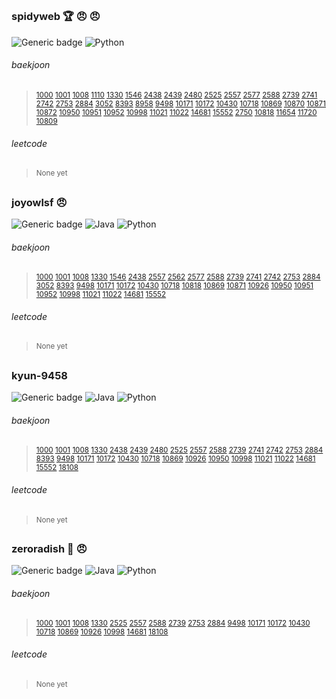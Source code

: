 

##

### spidyweb :trophy: :angry: :angry:
![Generic badge](https://img.shields.io/badge/completed-43-brightgreen.svg?style=flat-square)
![Python](https://img.shields.io/badge/python-43-3670A0?style=flat-square&logo=python&logoColor=ffdd54)

###### baekjoon 

> <sub>[1000](https://www.acmicpc.net/problem/1000)
[1001](https://www.acmicpc.net/problem/1001)
[1008](https://www.acmicpc.net/problem/1008)
[1110](https://www.acmicpc.net/problem/1110)
[1330](https://www.acmicpc.net/problem/1330)
[1546](https://www.acmicpc.net/problem/1546)
[2438](https://www.acmicpc.net/problem/2438)
[2439](https://www.acmicpc.net/problem/2439)
[2480](https://www.acmicpc.net/problem/2480)
[2525](https://www.acmicpc.net/problem/2525)
[2557](https://www.acmicpc.net/problem/2557)
[2577](https://www.acmicpc.net/problem/2577)
[2588](https://www.acmicpc.net/problem/2588)
[2739](https://www.acmicpc.net/problem/2739)
[2741](https://www.acmicpc.net/problem/2741)
[2742](https://www.acmicpc.net/problem/2742)
[2753](https://www.acmicpc.net/problem/2753)
[2884](https://www.acmicpc.net/problem/2884)
[3052](https://www.acmicpc.net/problem/3052)
[8393](https://www.acmicpc.net/problem/8393)
[8958](https://www.acmicpc.net/problem/8958)
[9498](https://www.acmicpc.net/problem/9498)
[10171](https://www.acmicpc.net/problem/10171)
[10172](https://www.acmicpc.net/problem/10172)
[10430](https://www.acmicpc.net/problem/10430)
[10718](https://www.acmicpc.net/problem/10718)
[10869](https://www.acmicpc.net/problem/10869)
[10870](https://www.acmicpc.net/problem/10870)
[10871](https://www.acmicpc.net/problem/10871)
[10872](https://www.acmicpc.net/problem/10872)
[10950](https://www.acmicpc.net/problem/10950)
[10951](https://www.acmicpc.net/problem/10951)
[10952](https://www.acmicpc.net/problem/10952)
[10998](https://www.acmicpc.net/problem/10998)
[11021](https://www.acmicpc.net/problem/11021)
[11022](https://www.acmicpc.net/problem/11022)
[14681](https://www.acmicpc.net/problem/14681)
[15552](https://www.acmicpc.net/problem/15552)
​[2750](https://www.acmicpc.net/problem/2750)
[10818](https://www.acmicpc.net/problem/10818)
[11654](https://www.acmicpc.net/problem/11654)
[11720](https://www.acmicpc.net/problem/11720)
[10809](https://www.acmicpc.net/problem/10809)

###### leetcode 
> <sub> None yet
##


### joyowlsf :angry:
![Generic badge](https://img.shields.io/badge/completed-34-brightgreen.svg?style=flat-square)
![Java](https://img.shields.io/badge/java-16-%23ED8B00.svg?style=flat-square&logo=java&logoColor=white)
![Python](https://img.shields.io/badge/python-18-3670A0?style=flat-square&logo=python&logoColor=ffdd54)

###### baekjoon  

> <sub>[1000](https://www.acmicpc.net/problem/1000)
[1001](https://www.acmicpc.net/problem/1001)
[1008](https://www.acmicpc.net/problem/1008)
[1330](https://www.acmicpc.net/problem/1330)
[1546](https://www.acmicpc.net/problem/1546)
[2438](https://www.acmicpc.net/problem/2438)
[2557](https://www.acmicpc.net/problem/2557)
[2562](https://www.acmicpc.net/problem/2562)
[2577](https://www.acmicpc.net/problem/2577)
[2588](https://www.acmicpc.net/problem/2588)
[2739](https://www.acmicpc.net/problem/2739)
[2741](https://www.acmicpc.net/problem/2741)
[2742](https://www.acmicpc.net/problem/2742)
[2753](https://www.acmicpc.net/problem/2753)
[2884](https://www.acmicpc.net/problem/2884)
[3052](https://www.acmicpc.net/problem/3052)
[8393](https://www.acmicpc.net/problem/8393)
[9498](https://www.acmicpc.net/problem/9498)
[10171](https://www.acmicpc.net/problem/10171)
[10172](https://www.acmicpc.net/problem/10172)
[10430](https://www.acmicpc.net/problem/10430)
[10718](https://www.acmicpc.net/problem/10718)
[10818](https://www.acmicpc.net/problem/10818)
[10869](https://www.acmicpc.net/problem/10869)
[10871](https://www.acmicpc.net/problem/10871)
[10926](https://www.acmicpc.net/problem/10926)
[10950](https://www.acmicpc.net/problem/10950)
[10951](https://www.acmicpc.net/problem/10951)
[10952](https://www.acmicpc.net/problem/10952)
[10998](https://www.acmicpc.net/problem/10998)
[11021](https://www.acmicpc.net/problem/11021)
[11022](https://www.acmicpc.net/problem/11022)
[14681](https://www.acmicpc.net/problem/14681)
[15552](https://www.acmicpc.net/problem/15552)
  ###### leetcode 
> <sub> None yet
##

### kyun-9458 
![Generic badge](https://img.shields.io/badge/completed-30-brightgreen.svg?style=flat-square)
![Java](https://img.shields.io/badge/java-29-%23ED8B00.svg?style=flat-square&logo=java&logoColor=white)
![Python](https://img.shields.io/badge/python-1-3670A0?style=flat-square&logo=python&logoColor=ffdd54)

###### baekjoon  

> <sub>[1000](https://www.acmicpc.net/problem/[1000)
[1001](https://www.acmicpc.net/problem/[1001)
[1008](https://www.acmicpc.net/problem/[1008)
[1330](https://www.acmicpc.net/problem/[1330)
[2438](https://www.acmicpc.net/problem/[2438)
[2439](https://www.acmicpc.net/problem/[2439)
[2480](https://www.acmicpc.net/problem/[2480)
[2525](https://www.acmicpc.net/problem/[2525)
[2557](https://www.acmicpc.net/problem/[2557)
[2588](https://www.acmicpc.net/problem/[2588)
[2739](https://www.acmicpc.net/problem/[2739)
[2741](https://www.acmicpc.net/problem/[2741)
[2742](https://www.acmicpc.net/problem/[2742)
[2753](https://www.acmicpc.net/problem/[2753)
[2884](https://www.acmicpc.net/problem/[2884)
[8393](https://www.acmicpc.net/problem/[8393)
[9498](https://www.acmicpc.net/problem/[9498)
[10171](https://www.acmicpc.net/problem/10171)
[10172](https://www.acmicpc.net/problem/10172)
[10430](https://www.acmicpc.net/problem/10430)
[10718](https://www.acmicpc.net/problem/10718)
[10869](https://www.acmicpc.net/problem/10869)
[10926](https://www.acmicpc.net/problem/10926)
[10950](https://www.acmicpc.net/problem/10950)
[10998](https://www.acmicpc.net/problem/10998)
[11021](https://www.acmicpc.net/problem/11021)
[11022](https://www.acmicpc.net/problem/11022)
[14681](https://www.acmicpc.net/problem/14681)
[15552](https://www.acmicpc.net/problem/15552)
[18108](https://www.acmicpc.net/problem/18108)
###### leetcode 
> <sub> None yet
##

### zeroradish   :turtle: :angry:

![Generic badge](https://img.shields.io/badge/completed-20-brightgreen.svg?style=flat-square)
![Java](https://img.shields.io/badge/java-17-%23ED8B00.svg?style=flat-square&logo=java&logoColor=white)
![Python](https://img.shields.io/badge/python-3-3670A0?style=flat-square&logo=python&logoColor=ffdd54)

###### baekjoon  

> <sub>[1000](https://www.acmicpc.net/problem/1000)
[1001](https://www.acmicpc.net/problem/1001)
[1008](https://www.acmicpc.net/problem/1008)
[1330](https://www.acmicpc.net/problem/1330)
[2525](https://www.acmicpc.net/problem/2525)
[2557](https://www.acmicpc.net/problem/2557)
[2588](https://www.acmicpc.net/problem/2588)
[2739](https://www.acmicpc.net/problem/2739)
[2753](https://www.acmicpc.net/problem/2753)
[2884](https://www.acmicpc.net/problem/2884)
[9498](https://www.acmicpc.net/problem/9498)
[10171](https://www.acmicpc.net/problem/10171)
[10172](https://www.acmicpc.net/problem/10172)
[10430](https://www.acmicpc.net/problem/10430)
[10718](https://www.acmicpc.net/problem/10718)
[10869](https://www.acmicpc.net/problem/10869)
[10926](https://www.acmicpc.net/problem/10926)
[10998](https://www.acmicpc.net/problem/10998)
[14681](https://www.acmicpc.net/problem/14681)
[18108](https://www.acmicpc.net/problem/18108)
###### leetcode 
> <sub> None yet
##

